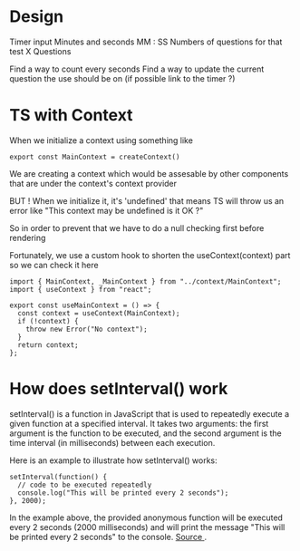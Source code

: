 # Design

Timer input Minutes and seconds MM : SS
Numbers of questions for that test X Questions

Find a way to count every seconds
Find a way to update the current question the use should be on (if possible link to the timer ?)

# TS with Context

When we initialize a context using something like

```
export const MainContext = createContext()
```

We are creating a context which would be assesable by other components that are under the context's context provider

BUT !
When we initialize it, it's 'undefined' that means TS will throw us an error like "This context may be undefined is it OK ?"

So in order to prevent that we have to do a null checking first before rendering

Fortunately, we use a custom hook to shorten the useContext(context) part so we can check it here

```
import { MainContext, _MainContext } from "../context/MainContext";
import { useContext } from "react";

export const useMainContext = () => {
  const context = useContext(MainContext);
  if (!context) {
    throw new Error("No context");
  }
  return context;
};
```

# How does setInterval() work

setInterval() is a function in JavaScript that is used to repeatedly execute a given function at a specified interval. It takes two arguments: the first argument is the function to be executed, and the second argument is the time interval (in milliseconds) between each execution.

Here is an example to illustrate how setInterval() works:

```
setInterval(function() {
  // code to be executed repeatedly
  console.log("This will be printed every 2 seconds");
}, 2000);
```

In the example above, the provided anonymous function will be executed every 2 seconds (2000 milliseconds) and will print the message "This will be printed every 2 seconds" to the console.
[Source ](https://www.shecodes.io/athena/143127-how-does-setinterval-work-in-javascript).
